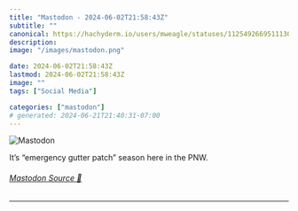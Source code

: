 ```yaml
---
title: "Mastodon - 2024-06-02T21:58:43Z"
subtitle: ""
canonical: https://hachyderm.io/users/mweagle/statuses/112549266951113092
description:
image: "/images/mastodon.png"

date: 2024-06-02T21:58:43Z
lastmod: 2024-06-02T21:58:43Z
image: ""
tags: ["Social Media"]

categories: ["mastodon"]
# generated: 2024-06-21T21:40:31-07:00
---
```

![Mastodon](/images/mastodon.png)

<p>It’s “emergency gutter patch” season here in the PNW.</p>


###### [Mastodon Source 🐘](https://hachyderm.io/@mweagle/112549266951113092)

___
